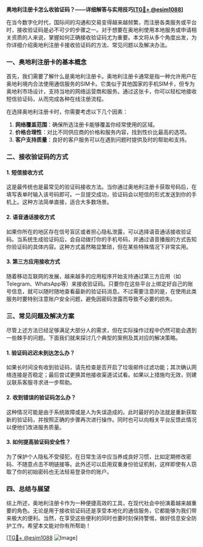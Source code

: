 **奥地利注册卡怎么收验证码？——详细解答与实用技巧[[TG💪+ @esim1088](https://t.me/s/esim1088)]**

在当今数字化时代，国际间的沟通和交易变得越来越频繁，而注册各类服务或平台时，接收验证码是必不可少的步骤之一。对于想要在奥地利使用本地服务或申请相关资质的人来说，掌握如何正确接收验证码尤为重要。本文将从多个角度出发，为你详细介绍奥地利注册卡接收验证码的方法、常见问题以及解决办法。

### 一、奥地利注册卡的基本概念

首先，我们需要了解什么是奥地利注册卡。奥地利注册卡通常是指一种允许用户在奥地利境内合法使用通信服务的SIM卡。它类似于其他国家的手机SIM卡，但专为奥地利市场设计，支持当地的网络运营商和服务。通过这张卡，你可以轻松地接收短信验证码，从而完成各种在线注册流程。

在选择奥地利注册卡时，你需要考虑以下几个因素：
1. **网络覆盖范围**：确保所选注册卡能够覆盖你经常使用的区域。
2. **价格合理性**：对比不同供应商的价格和服务内容，找到性价比最高的选项。
3. **客户支持质量**：良好的客户服务可以在遇到问题时提供及时的帮助和支持。

### 二、接收验证码的方式

#### 1. 短信接收方式
这是最传统也是最常见的验证码接收方法。当你通过奥地利注册卡获取号码后，在填写表单时输入该号码即可。一旦提交成功，验证码会以短信的形式发送到你的手机上。这种方法简单直接，适合大多数场景。

#### 2. 语音通话接收方式
如果你所在的地区存在信号盲区或者担心隐私泄露，可以选择语音通话接收验证码。当系统生成验证码后，会自动拨打你的手机号码，并通过语音播报的方式告知你验证码的具体内容。这种方式虽然略显繁琐，但在某些特殊情况下非常实用。

#### 3. 第三方应用接收方式
随着移动互联网的发展，越来越多的应用程序开始支持通过第三方应用（如Telegram、WhatsApp等）来接收验证码。只要你在这些平台上绑定好自己的账号信息，就可以随时随地查看最新的验证码消息。不过需要注意的是，在使用此类服务时要特别注意账户安全问题，避免因密码泄露而导致不必要的损失。

### 三、常见问题及解决方案

尽管上述方法已经足够满足大部分人的需求，但在实际操作过程中仍然可能会遇到一些棘手的问题。下面我们就来探讨几个典型的案例及其对应的解决策略。

#### 1. 验证码迟迟未到达怎么办？
如果长时间没有收到验证码，请先检查是否开启了垃圾邮件过滤功能；其次确认网络连接是否稳定；最后尝试更换其他接收渠道试试看。如果以上措施均无效，则建议联系客服寻求进一步帮助。

#### 2. 收到错误的验证码怎么办？
这种情况可能是由于系统故障或是人为失误造成的。此时最好的办法就是重新获取新的验证码，并按照正确的步骤再次进行操作。同时也可以向相关平台反馈此情况以便他们改进服务质量。

#### 3. 如何提高验证码安全性？
为了保护个人隐私不受侵犯，在日常生活中应当养成良好习惯，比如定期修改密码、不随意点击不明链接等。此外还可以启用双重身份验证机制，这样即使有人窃取了你的初始密码也无法轻易登录你的账户。

### 四、总结与展望

综上所述，奥地利注册卡作为一种便捷高效的工具，在现代社会中扮演着越来越重要的角色。无论是用于接收验证码还是享受本地化的通信服务，它都能够为我们带来极大的便利。当然，在享受这些便利的同时也要时刻保持警惕，做好信息安全防护工作。希望本文能对你有所帮助！

[[TG💪+ @esim1088](https://t.me/s/esim1088) ![Image](https://i.postimg.cc/4NQfJmqS/Snipaste-2025-05-13-00-14-12.png)]